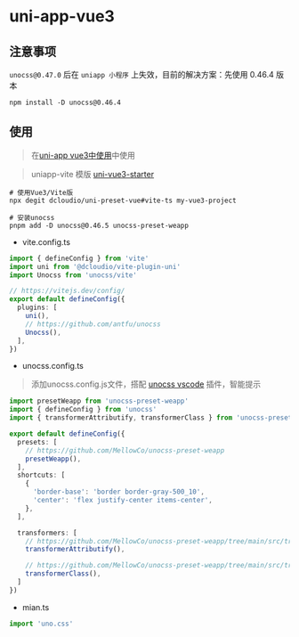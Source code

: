 # uni-app-vue3


## 注意事项
`unocss@0.47.0` 后在 `uniapp 小程序` 上失效，目前的解决方案：先使用 0.46.4 版本

```shell
npm install -D unocss@0.46.4
```


## 使用
> 在[uni-app vue3中使用](https://ask.dcloud.net.cn/article/37834)中使用

> uniapp-vite 模版 [uni-vue3-starter](https://github.com/MellowCo/uni-vue3-starter)


```shell
# 使用Vue3/Vite版
npx degit dcloudio/uni-preset-vue#vite-ts my-vue3-project

# 安装unocss
pnpm add -D unocss@0.46.5 unocss-preset-weapp
```

* vite.config.ts

```ts
import { defineConfig } from 'vite'
import uni from '@dcloudio/vite-plugin-uni'
import Unocss from 'unocss/vite'

// https://vitejs.dev/config/
export default defineConfig({
  plugins: [
    uni(),
    // https://github.com/antfu/unocss
    Unocss(),
  ],
})
```

* unocss.config.ts
> 添加unocss.config.js文件，搭配 [unocss vscode](https://marketplace.visualstudio.com/items?itemName=antfu.unocss) 插件，智能提示
```ts
import presetWeapp from 'unocss-preset-weapp'
import { defineConfig } from 'unocss'
import { transformerAttributify, transformerClass } from 'unocss-preset-weapp/transformer'

export default defineConfig({
  presets: [
    // https://github.com/MellowCo/unocss-preset-weapp
    presetWeapp(),
  ],
  shortcuts: [
    {
      'border-base': 'border border-gray-500_10',
      'center': 'flex justify-center items-center',
    },
  ],

  transformers: [
    // https://github.com/MellowCo/unocss-preset-weapp/tree/main/src/transformer/transformerAttributify
    transformerAttributify(),

    // https://github.com/MellowCo/unocss-preset-weapp/tree/main/src/transformer/transformerClass
    transformerClass(),
  ]
})
```

* mian.ts

```ts
import 'uno.css'
```
